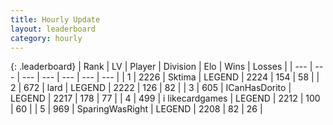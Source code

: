 ```yaml
---
title: Hourly Update
layout: leaderboard
category: hourly
---
```


{: .leaderboard}
| Rank | LV | Player | Division | Elo | Wins | Losses |
| --- | --- | --- | --- | --- | --- | --- |
| <span data-change="0">1</span> | 2226 | <span title="ID: 353063">Sktima</span> | LEGEND | <span data-change="0">2224</span> | <span data-change="0">154</span> | <span data-change="0">58</span> |
| <span data-change="0">2</span> | 672 | <span title="ID: 515615">lard</span> | LEGEND | <span data-change="0">2222</span> | <span data-change="0">126</span> | <span data-change="0">82</span> |
| <span data-change="0">3</span> | 605 | <span title="ID: 415713">ICanHasDorito</span> | LEGEND | <span data-change="0">2217</span> | <span data-change="0">178</span> | <span data-change="0">77</span> |
| <span data-change="0">4</span> | 499 | <span title="ID: 700593">i likecardgames</span> | LEGEND | <span data-change="0">2212</span> | <span data-change="0">100</span> | <span data-change="0">60</span> |
| <span data-change="0">5</span> | 969 | <span title="ID: 402846">SparingWasRight</span> | LEGEND | <span data-change="0">2208</span> | <span data-change="0">82</span> | <span data-change="0">26</span> |